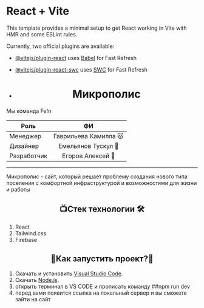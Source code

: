 # React + Vite

This template provides a minimal setup to get React working in Vite with HMR and some ESLint rules.

Currently, two official plugins are available:

- [@vitejs/plugin-react](https://github.com/vitejs/vite-plugin-react/blob/main/packages/plugin-react/README.md) uses [Babel](https://babeljs.io/) for Fast Refresh
- [@vitejs/plugin-react-swc](https://github.com/vitejs/vite-plugin-react-swc) uses [SWC](https://swc.rs/) for Fast Refresh

- # <div align="center">Микрополис</div>

Мы команда Fe!n

| Роль       |       ФИ         | 
| ------------- |:------------------:|
| Менеджер     | Гаврильева Камилла 🐱   |
| Дизайнер     | Емельянов Тускул 🦍|     
| Разработчик  | Егоров Алексей   🐰  |

____
Микрополис - сайт, который решает проблему создания нового типа поселения с комфортной инфраструктурой и возможностями для жизни и работы

## <div align="center"> 📺Стек технологии 🛠️</div>
1. React
2. Tailwind.css
3. Firebase
## <div align="center">🤔Как запустить проект?🤯</div>
1) Скачать и установить [Visual Studio Code](https://code.visualstudio.com/).
2) Скачать [Node.js](https://nodejs.org/en/download/package-manager).
3) открыть терминал в VS CODE и прописать команду 
##npm run dev
4) перед вами появится ссылка на локальный сервер и вы сможете зайти на сайт


